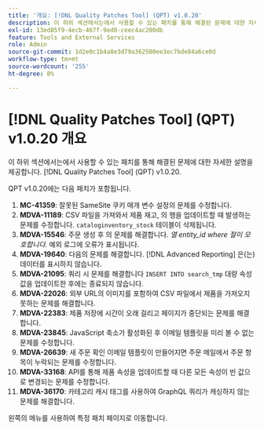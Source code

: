 ```yaml
---
title: '개요: [!DNL Quality Patches Tool] (QPT) v1.0.20'
description: 이 하위 섹션에서는에서 사용할 수 있는 패치를 통해 해결된 문제에 대한 자세한 설명을 제공합니다. [!DNL Quality Patches Tool] (QPT) v1.0.20.
exl-id: 13ed85f9-4ecb-467f-9ed0-ceec4ac200db
feature: Tools and External Services
role: Admin
source-git-commit: 1d2e0c1b4a8e3d79a362500ee3ec7bde84a6ce0d
workflow-type: tm+mt
source-wordcount: '255'
ht-degree: 0%

---
```


# [!DNL Quality Patches Tool] (QPT) v1.0.20 개요

이 하위 섹션에서는에서 사용할 수 있는 패치를 통해 해결된 문제에 대한 자세한 설명을 제공합니다. [!DNL Quality Patches Tool] (QPT) v1.0.20.

QPT v1.0.20에는 다음 패치가 포함됩니다.

1. **MC-41359**: 잘못된 SameSite 쿠키 매개 변수 설정의 문제를 수정합니다.
1. **MDVA-11189**: CSV 파일을 가져와서 제품 재고, 의 행을 업데이트할 때 발생하는 문제를 수정합니다. `cataloginventory_stock` 테이블이 삭제됩니다.
1. **MDVA-15546**: 주문 생성 후 의 문제를 해결합니다. *열 entity_id where 절이 모호합니다.* 예외 로그에 오류가 표시됩니다.
1. **MDVA-19640**: 다음의 문제를 해결합니다. [!DNL Advanced Reporting] 은(는) 데이터를 표시하지 않습니다.
1. **MDVA-21095**: 쿼리 시 문제를 해결합니다 `INSERT INTO search_tmp` 대량 속성 값을 업데이트한 후에는 종료되지 않습니다.
1. **MDVA-22026**: 외부 URL의 이미지를 포함하여 CSV 파일에서 제품을 가져오지 못하는 문제를 해결합니다.
1. **MDVA-22383**: 제품 저장에 시간이 오래 걸리고 페이지가 중단되는 문제를 해결합니다.
1. **MDVA-23845**: JavaScript 축소가 활성화된 후 이메일 템플릿을 미리 볼 수 없는 문제를 수정합니다.
1. **MDVA-26639**: 새 주문 확인 이메일 템플릿이 만들어지면 주문 메일에서 주문 항목이 누락되는 문제를 수정합니다.
1. **MDVA-33168**: API를 통해 제품 속성을 업데이트할 때 다른 모든 속성이 빈 값으로 변경되는 문제를 수정합니다.
1. **MDVA-36170**: 카테고리 캐시 태그를 사용하여 GraphQL 쿼리가 캐싱하지 않는 문제를 해결합니다.

왼쪽의 메뉴를 사용하여 특정 패치 페이지로 이동합니다.
